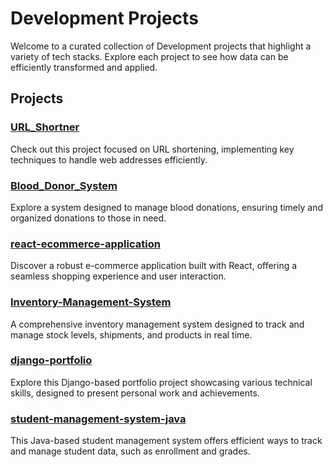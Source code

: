 # Development Projects

Welcome to a curated collection of Development projects that highlight a variety of tech stacks. Explore each project to see how data can be efficiently transformed and applied.

## Projects

### [URL_Shortner](https://github.com/m0hit5/URL_Shortner)
Check out this project focused on URL shortening, implementing key techniques to handle web addresses efficiently.

### [Blood_Donor_System](https://github.com/m0hit5/Blood_Donor_System)
Explore a system designed to manage blood donations, ensuring timely and organized donations to those in need.

### [react-ecommerce-application](https://github.com/m0hit5/react-ecommerce-application)
Discover a robust e-commerce application built with React, offering a seamless shopping experience and user interaction.

### [Inventory-Management-System](https://github.com/m0hit5/Inventory-Management-System)
A comprehensive inventory management system designed to track and manage stock levels, shipments, and products in real time.

### [django-portfolio](https://github.com/m0hit5/django-portfolio)
Explore this Django-based portfolio project showcasing various technical skills, designed to present personal work and achievements.

### [student-management-system-java](https://github.com/m0hit5/student-management-system-java)
This Java-based student management system offers efficient ways to track and manage student data, such as enrollment and grades.
